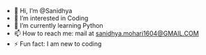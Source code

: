 - 👋 Hi, I’m @Sanidhya
- 👀 I’m interested in Coding
- 🌱 I’m currently learning Python
- 📫 How to reach me: mail at sanidhya.mohari1604@GMAIL.COM
- ⚡ Fun fact: I am new to coding

<!---
Sanidhya1604/Sanidhya1604 is a ✨ special ✨ repository because its `README.md` (this file) appears on your GitHub profile.
You can click the Preview link to take a look at your changes.
--->
